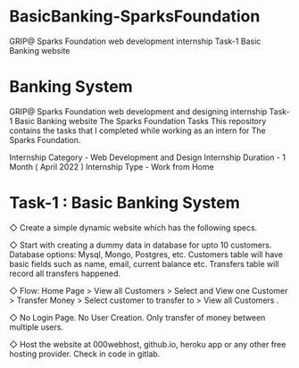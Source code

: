 # BasicBanking-SparksFoundation

GRIP@ Sparks Foundation web development internship Task-1 Basic Banking website

# Banking System
GRIP@ Sparks Foundation web development and designing internship Task-1 Basic Banking website The Sparks Foundation Tasks This repository contains the tasks that I completed while working as an intern for The Sparks Foundation.

Internship Category - Web Development and Design Internship Duration - 1 Month ( April 2022 ) Internship Type - Work from Home

# Task-1 : Basic Banking System
◇ Create a simple dynamic website which has the following specs.

◇ Start with creating a dummy data in database for upto 10 customers. Database options: Mysql, Mongo, Postgres, etc. Customers table will have basic fields such as name, email, current balance etc. Transfers table will record all transfers happened.

◇ Flow: Home Page > View all Customers > Select and View one Customer > Transfer Money > Select customer to transfer to > View all Customers .

◇ No Login Page. No User Creation. Only transfer of money between multiple users.

◇ Host the website at 000webhost, github.io, heroku app or any other free hosting provider. Check in code in gitlab.
